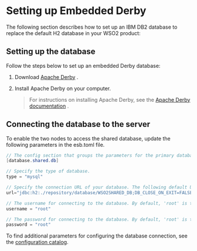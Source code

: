 # Setting up Embedded Derby

The following section describes how to set up an IBM DB2 database to
replace the default H2 database in your WSO2 product:

## Setting up the database

Follow the steps below to set up an embedded Derby database:

1.  Download [Apache
    Derby](http://apache.mesi.com.ar/db/derby/db-derby-10.8.2.2/) .
2.  Install Apache Derby on your computer.

    > For instructions on installing Apache Derby, see the [Apache Derby documentation](http://db.apache.org/derby/manuals/) .
    

## Connecting the database to the server

To enable the two nodes to access the shared database, update the following parameters in the esb.toml file.

``` Java
// The config section that groups the parameters for the primary database that will be shared by both product nodes in the cluster.
[database.shared.db]

// Specify the type of database.
type = "mysql"

// Specify the connection URL of your database. The following default URL connects to the H2 database that is shipped with the product.
url="jdbc:h2:./repository/database/WSO2SHARED_DB;DB_CLOSE_ON_EXIT=FALSE;LOCK_TIMEOUT=60000"

// The username for connecting to the database. By default, 'root' is the MySQL username.
username = "root"

// The password for connecting to the database. By default, 'root' is the MySQL password.
password = "root"

```

To find additional parameters for configuring the database connection, see the [configuration catalog](../ref/config_catalog.md#connecting-to-the-user-store).

